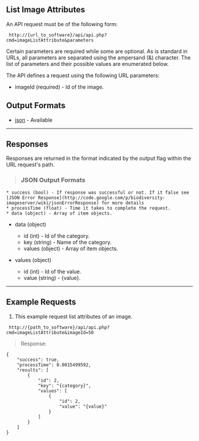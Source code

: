 ## List Image Attributes ##

An API request must be of the following form:

```
 http://{url_to_software}/api/api.php?cmd=imageListAttribute&parameters
```

Certain parameters are required while some are optional. As is standard in URLs, all parameters are separated using the ampersand (&) character. The list of parameters and their possible values are enumerated below.

The API defines a request using the following URL parameters:

  * imageId (required) - Id of the image.

## Output Formats ##

  * [json](#JSON_Output_Formats.md) - Available


---

## Responses ##

Responses are returned in the format indicated by the output flag within the URL request's path.

> ### JSON Output Formats ###
    * success (bool) - If response was successful or not. If it false see [JSON Error Response](http://code.google.com/p/biodiversity-imageserver/wiki/jsonErrorResponse) for more details
    * processTime (float) - Time it takes to complete the request.
    * data (object) - Array of item objects.

  * data (object)
    * id (int) - Id of the category.
    * key (string) - Name of the category.
    * values (object) - Array of item objects.

  * values (object)
    * id (int) - Id of the value.
    * value (string) - {value}.


---

## Example Requests ##

1. This example request list attributes of an image.

```
 http://{path_to_software}/api/api.php?cmd=imageListAttribute&imageId=50
```

> Response:
```
{
    "success": true,
    "processTime": 0.0015499592,
    "results": [
        {
            "id": 2,
            "key": "{category}",
            "values": [
                {
                    "id": 2,
                    "value": "{value}"
                }
            ]
        }
    ]
}
```